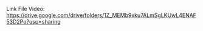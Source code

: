 Link File Video: https://drive.google.com/drive/folders/1Z_MEMb9xku7ALmSgLKUwL4ENAF53D2Po?usp=sharing
